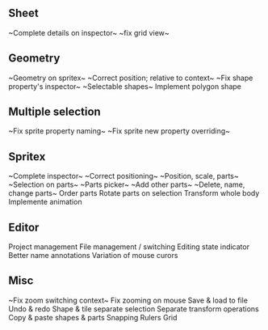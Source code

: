 

## Sheet
~Complete details on inspector~
~fix grid view~

## Geometry
~Geometry on spritex~
~Correct position; relative to context~
~Fix shape property's inspector~
~Selectable shapes~
Implement polygon shape

## Multiple selection
~Fix sprite property naming~
~Fix sprite new property overriding~

## Spritex
~Complete inspector~
~Correct positioning~
~Position, scale, parts~
~Selection on parts~
~Parts picker~
~Add other parts~
~Delete, name, change parts~
Order parts
Rotate parts on selection
Transform whole body
Implemente animation

## Editor
Project management
File management / switching
Editing state indicator
Better name annotations
Variation of mouse curors

## Misc
~Fix zoom switching context~
Fix zooming on mouse
Save & load to file
Undo & redo
Shape & tile separate selection
Separate transform operations
Copy & paste shapes & parts 
Snapping
Rulers
Grid

